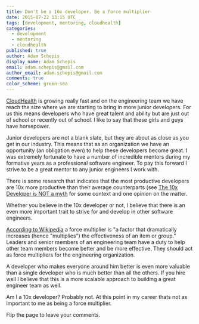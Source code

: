 ```yaml
---
title: Don't be a 10x developer. Be a force multiplier
date: 2015-07-22 13:15 UTC
tags: [development, mentoring, cloudhealth]
categories:
  - development
  - mentoring
  - cloudhealth
published: true
author: Adam Schepis
display_name: Adam Schepis
email: adam.schepis@gmail.com
author_email: adam.schepis@gmail.com
comments: true
color_scheme: green-sea
---
```


[CloudHealth](http://www.cloudhealthtech.com/) is growing really fast and on the
engineering team we have reach the size where we are starting to bring in more
junior developers. For us this means developers who have great talent and ability
but are just out of school or recently out of school. I like to say that these
girls and guys have horsepower.

Junior developers are not a blank slate, but they are about as close as you get
in our industry. This means that as an organization we have an opportunity (an
obligation even) to help these developers become great. I was extremely
fortunate to have a number of incredible mentors during my formative years
as a professional software engineer. To pay this forward I strive to be
a great mentor to any junior engineers I work with.

There is some research that indicates that the most productive developers
are 10x more productive than their average counterparts (see
[The 10x Developer is NOT  a myth](http://www.ybrikman.com/writing/2013/09/29/the-10x-developer-is-not-myth/)
for some context and one opinion on the matter.

Whether you believe in the 10x developer or not, I believe that there is an even more
important trait to strive for and develop in other software engineers.

[According to Wikipedia](https://en.wikipedia.org/wiki/Force_multiplication) a
force multiplier is  "a factor that dramatically increases (hence "multiplies")
the effectiveness of an item or group." Leaders and senior members of an
engineering team have a duty to help other team members become better and
be more effective. They should act as force multipliers for the engineering
organization.

A developer who makes everyone around him better is even more
valuable than a single developer who is much better than all the others. If
you hire well I believe that this is a more scalable approach to building
a great engineer team as well.

Am I a 10x developer? Probably not. At this point in my career thats not
as important to me as being a force multiplier.

Flip the page to leave your comments.
